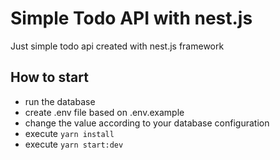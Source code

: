 # Simple Todo API with nest.js
Just simple todo api created with nest.js framework

## How to start
- run the database
- create .env file based on .env.example
- change the value according to your database configuration
- execute `yarn install`
- execute  `yarn start:dev`
